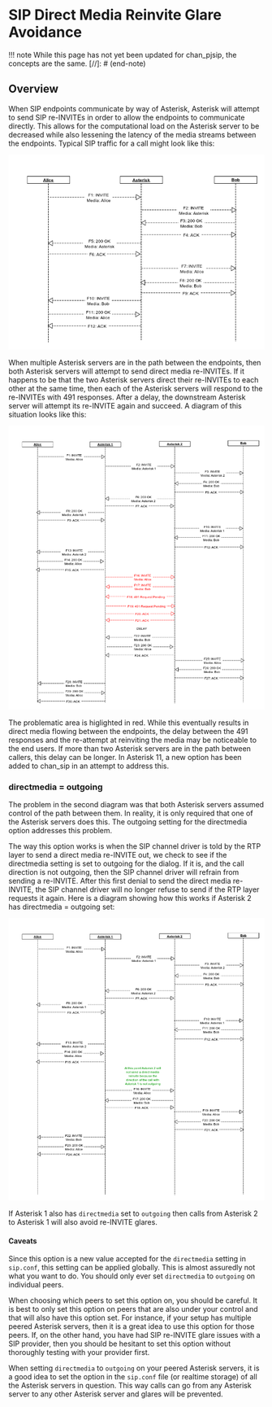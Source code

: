 # SIP Direct Media Reinvite Glare Avoidance

!!! note
    While this page has not yet been updated for chan_pjsip, the
    concepts are the same.
[//]: # (end-note)


## Overview

When SIP endpoints communicate by way of Asterisk, Asterisk will
attempt to send SIP re-INVITEs in order to allow the endpoints to
communicate directly. This allows for the computational load on the
Asterisk server to be decreased while also lessening the latency of
the media streams between the endpoints. Typical SIP traffic for a
call might look like this:

![SIP flow diagram depicting direct media with a single Asterisk server](DirectMediaOneServer.png)

When multiple Asterisk servers are in the path between the endpoints,
then both Asterisk servers will attempt to send direct media
re-INVITEs. If it happens to be that the two Asterisk servers direct
their re-INVITEs to each other at the same time, then each of the
Asterisk servers will respond to the re-INVITEs with 491
responses. After a delay, the downstream Asterisk server will attempt
its re-INVITE again and succeed. A diagram of this situation looks
like this:

![SIP flow diagram depicting direct media glare when two Asterisk servers are in the media path](DirectMediaGlare.png)

The problematic area is higlighted in red. While this eventually
results in direct media flowing between the endpoints, the delay
between the 491 responses and the re-attempt at reinviting the media
may be noticeable to the end users. If more than two Asterisk servers
are in the path between callers, this delay can be longer. In Asterisk
11, a new option has been added to chan_sip in an attempt to address
this.

### directmedia = outgoing

The problem in the second diagram was that both Asterisk servers
assumed control of the path between them. In reality, it is only
required that one of the Asterisk servers does this. The outgoing
setting for the directmedia option addresses this problem.

The way this option works is when the SIP channel driver is told by
the RTP layer to send a direct media re-INVITE out, we check to see if
the directmedia setting is set to outgoing for the dialog. If it is,
and the call direction is not outgoing, then the SIP channel driver
will refrain from sending a re-INVITE. After this first denial to send
the direct media re-INVITE, the SIP channel driver will no longer
refuse to send if the RTP layer requests it again. Here is a diagram
showing how this works if Asterisk 2 has directmedia = outgoing set:

![SIP flow diagram depicting direct media glare avoidance](DirectMediaNoGlare.png)

If Asterisk 1 also has `directmedia` set to `outgoing` then calls from
Asterisk 2 to Asterisk 1 will also avoid re-INVITE glares.

#### Caveats

Since this option is a new value accepted for the `directmedia`
setting in `sip.conf`, this setting can be applied globally. This is
almost assuredly not what you want to do. You should only ever set
`directmedia` to `outgoing` on individual peers.

When choosing which peers to set this option on, you should be
careful. It is best to only set this option on peers that are also
under your control and that will also have this option set. For
instance, if your setup has multiple peered Asterisk servers, then it
is a great idea to use this option for those peers. If, on the other
hand, you have had SIP re-INVITE glare issues with a SIP provider,
then you should be hesitant to set this option without thoroughly
testing with your provider first.

When setting `directmedia` to `outgoing` on your peered Asterisk
servers, it is a good idea to set the option in the `sip.conf` file
(or realtime storage) of all the Asterisk servers in question. This
way calls can go from any Asterisk server to any other Asterisk server
and glares will be prevented.

